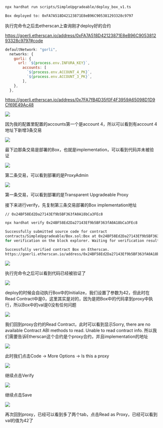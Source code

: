 ```sh
npx hardhat run scripts/SimpleUpgradeable/deploy_box_v1.ts  

Box deployed to: 0xFA7A518D42123871E8eB96C905381293328c9797
```



执行完命令之后去etherscan上查询刚才deploy好的合约

https://goerli.etherscan.io/address/0xFA7A518D42123871E8eB96C905381293328c9797#code

```js
defaultNetwork: "gorli",
  networks: {
    gorli: {
      url: `${process.env.INFURA_KEY}`,
        accounts: [
          `${process.env.ACCOUNT_4_PK}`,
          `${process.env.ACCOUNT_3_PK}`,
        ],
    },
  },
```

https://goerli.etherscan.io/address/0x7FA7fB4D35f0F4F3959A65098D1D9Cf69E49Ac48

![](account4txns.png)

因为我的配置里配置的accounts第一个是account 4，所以可以看到有account 4地址下新增3条交易

![](boximplementation.png)

最下边那条交易是部署的Box，也就是implementation，可以看到代码并未被验证

![](proxyadmin.png)

第二条交易，可以看到部署的是ProxyAdmin

![](transparentproxy.png)

第一条交易，可以看到部署的是Transparent Upgradeable Proxy



接下来进行verify，先复制第三条交易部署的Box implementation地址

```sh
// 0x24BF58Ed2Da27143Ef9b5BF363fA0A18bCa3FEc8

npx hardhat verify 0x24BF58Ed2Da27143Ef9b5BF363fA0A18bCa3FEc8

Successfully submitted source code for contract
contracts/SimpleUpgradeable/Box.sol:Box at 0x24BF58Ed2Da27143Ef9b5BF363fA0A18bCa3FEc8
for verification on the block explorer. Waiting for verification result...

Successfully verified contract Box on Etherscan.
https://goerli.etherscan.io/address/0x24BF58Ed2Da27143Ef9b5BF363fA0A18bCa3FEc8#code
```

![](boximplementationverified.png)

执行完命令之后可以看到代码已经被验证了

![](beforeisthisaproxy.png)

deploy的时候会自动执行Box中的Initialize，我们设置了参数为42，但此时在Read Contract中是0，这里其实是对的，因为是把Box中的代码拿到proxy中执行，所以Box中的val是0没有任何问题

![](proxynoavailable.png)

我们回到proxy合约的Read Contract，此时可以看到显示Sorry, there are no available Contract ABI methods to read. Unable to read contract info. 所以我们需要告诉Etherscan这个合约是个proxy合约，并且implementation的地址

![](isthisaproxy.png)

此时我们点击Code -> More Options -> Is this a proxy

![](proxycontractverification.png)

继续点击Verify

![](save.png)

继续点击Save

![](afteristhisaproxy.png)

再次回到proxy，已经可以看到多了两个tab，点击Read as Proxy，已经可以看到val的值为42了